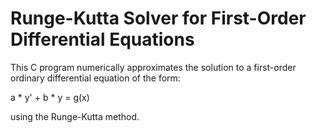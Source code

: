 # Runge-Kutta Solver for First-Order Differential Equations

This C program numerically approximates the solution to a first-order ordinary differential equation of the form:

a * y' + b * y = g(x)

using the Runge-Kutta method.
